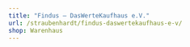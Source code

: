 ```yaml
---
title: "Findus – DasWerteKaufhaus e.V."
url: /straubenhardt/findus-daswertekaufhaus-e-v/
shop: Warenhaus
---
```


